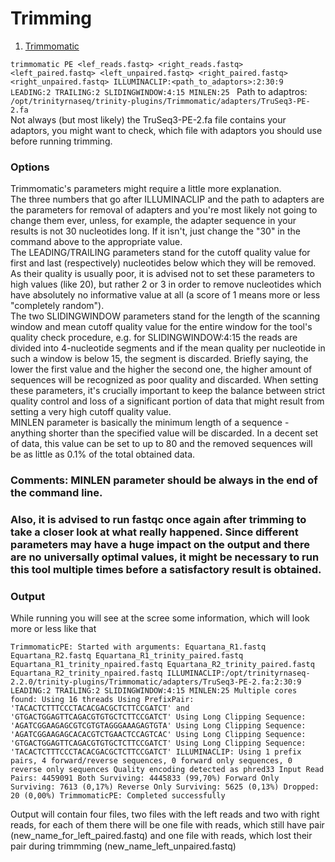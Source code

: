# Trimming

1. [Trimmomatic](http://www.usadellab.org/cms/?page=trimmomatic)

`trimmomatic PE <lef_reads.fastq> <right_reads.fastq> <left_paired.fastq> <left_unpaired.fastq> <right_paired.fastq> <right_unpaired.fastq> ILLUMINACLIP:<path_to_adaptors>:2:30:9 LEADING:2 TRAILING:2 SLIDINGWINDOW:4:15 MINLEN:25
`
Path to adaptros: `/opt/trinityrnaseq/trinity-plugins/Trimmomatic/adapters/TruSeq3-PE-2.fa`  
Not always (but most likely) the TruSeq3-PE-2.fa file contains your adaptors, you might want to check, which file with adaptors you should use before running trimming. 

### Options  

Trimmomatic's parameters might require a little more explanation.  
The three numbers that go after ILLUMINACLIP and the path to adapters are the parameters for removal of adapters and you're most likely not going to change them ever, unless, for example, the adapter sequence in your results is not 30 nucleotides long. If it isn't, just change the "30" in the command above to the appropriate value.  
The LEADING/TRAILING parameters stand for the cutoff quality value for first and last (respectively) nucleotides below which they will be removed. As their quality is usually poor, it is advised not to set these parameters to high values (like 20), but rather 2 or 3 in order to remove nucleotides which have absolutely no informative value at all (a score of 1 means more or less "completely random").  
The two SLIDINGWINDOW parameters stand for the length of the scanning window and mean cutoff quality value for the entire window for the tool's quality check procedure, e.g. for SLIDINGWINDOW:4:15 the reads are divided into 4-nucleotide segments and if the mean quality per nucleotide in such a window is below 15, the segment is discarded. Briefly saying, the lower the first value and the higher the second one, the higher amount of sequences will be recognized as poor quality and discarded. When setting these parameters, it's crucially important to keep the balance between strict quality control and loss of a significant portion of data that might result from setting a very high cutoff quality value.  
MINLEN parameter is basically the minimum length of a sequence - anything shorter than the specified value will be discarded. In a decent set of data, this value can be set to up to 80 and the removed sequences will be as little as 0.1% of the total obtained data.  

### Comments: MINLEN parameter should be always in the end of the command line.

### Also, it is advised to run fastqc once again after trimming to take a closer look at what really happened. Since different parameters may have a huge impact on the output and there are no universally optimal values, it might be necessary to run this tool multiple times before a satisfactory result is obtained.

### Output

While running you will see at the scree some information, which will look more or less like that  

`TrimmomaticPE: Started with arguments: Equartana_R1.fastq Equartana_R2.fastq Equartana_R1_trinity_paired.fastq Equartana_R1_trinity_npaired.fastq Equartana_R2_trinity_paired.fastq Equartana_R2_trinity_npaired.fastq ILLUMINACLIP:/opt/trinityrnaseq-2.2.0/trinity-plugins/Trimmomatic/adapters/TruSeq3-PE-2.fa:2:30:9 LEADING:2 TRAILING:2 SLIDINGWINDOW:4:15 MINLEN:25
Multiple cores found: Using 16 threads
Using PrefixPair: 'TACACTCTTTCCCTACACGACGCTCTTCCGATCT' and 'GTGACTGGAGTTCAGACGTGTGCTCTTCCGATCT'
Using Long Clipping Sequence: 'AGATCGGAAGAGCGTCGTGTAGGGAAAGAGTGTA'
Using Long Clipping Sequence: 'AGATCGGAAGAGCACACGTCTGAACTCCAGTCAC'
Using Long Clipping Sequence: 'GTGACTGGAGTTCAGACGTGTGCTCTTCCGATCT'
Using Long Clipping Sequence: 'TACACTCTTTCCCTACACGACGCTCTTCCGATCT'
ILLUMINACLIP: Using 1 prefix pairs, 4 forward/reverse sequences, 0 forward only sequences, 0 reverse only sequences
Quality encoding detected as phred33
Input Read Pairs: 4459091 Both Surviving: 4445833 (99,70%) Forward Only Surviving: 7613 (0,17%) Reverse Only Surviving: 5625 (0,13%) Dropped: 20 (0,00%)
TrimmomaticPE: Completed successfully`

Output will contain four files, two files with the left reads and two with right reads, for each of them there will be one file with reads, which still have pair (new_name_for_left_paired.fastq) and one file with reads, which lost their pair during trimmming (new_name_left_unpaired.fastq)  
